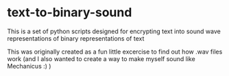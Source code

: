 # text-to-binary-sound
This is a set of python scripts designed for encrypting text into sound wave representations of binary representations of text

This was originally created as a fun little excercise to find out how .wav files work (and I also wanted to create a way to make myself sound like Mechanicus :) )
